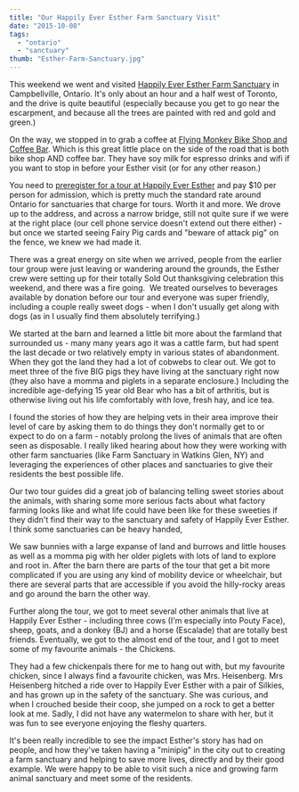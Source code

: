 ```yaml
---
title: "Our Happily Ever Esther Farm Sanctuary Visit"
date: "2015-10-08"
tags:
  - "ontario"
  - "sanctuary"
thumb: "Esther-Farm-Sanctuary.jpg"
---
```


This weekend we went and visited [Happily Ever Esther Farm Sanctuary](http://www.happilyeveresther.ca/) in Campbellville, Ontario. It's only about an hour and a half west of Toronto, and the drive is quite beautiful (especially because you get to go near the escarpment, and because all the trees are painted with red and gold and green.)

On the way, we stopped in to grab a coffee at [Flying Monkey Bike Shop and Coffee Bar](http://flyingmonkeybikeshop.com/coffee-bar/). Which is this great little place on the side of the road that is both bike shop AND coffee bar. They have soy milk for espresso drinks and wifi if you want to stop in before your Esther visit (or for any other reason.)

You need to [preregister for a tour at Happily Ever Esther](http://www.happilyeveresther.ca/#!tours/c2398) and pay $10 per person for admission, which is pretty much the standard rate around Ontario for sanctuaries that charge for tours. Worth it and more. We drove up to the address, and across a narrow bridge, still not quite sure if we were at the right place (our cell phone service doesn't extend out there either) - but once we started seeing Fairy Pig cards and "beware of attack pig" on the fence, we knew we had made it.

There was a great energy on site when we arrived, people from the earlier tour group were just leaving or wandering around the grounds, the Esther crew were setting up for their totally Sold Out thanksgiving celebration this weekend, and there was a fire going.  We treated ourselves to beverages available by donation before our tour and everyone was super friendly, including a couple really sweet dogs - when I don't usually get along with dogs (as in I usually find them absolutely terrifying.)

We started at the barn and learned a little bit more about the farmland that surrounded us - many many years ago it was a cattle farm, but had spent the last decade or two relatively empty in various states of abandonment. When they got the land they had a lot of cobwebs to clear out. We got to meet three of the five BIG pigs they have living at the sanctuary right now (they also have a momma and piglets in a separate enclosure.) Including the incredible age-defying 15 year old Bear who has a bit of arthritis, but is otherwise living out his life comfortably with love, fresh hay, and ice tea.

I found the stories of how they are helping vets in their area improve their level of care by asking them to do things they don't normally get to or expect to do on a farm - notably prolong the lives of animals that are often seen as disposable. I really liked hearing about how they were working with other farm sanctuaries (like Farm Sanctuary in Watkins Glen, NY) and leveraging the experiences of other places and sanctuaries to give their residents the best possible life.

Our two tour guides did a great job of balancing telling sweet stories about the animals, with sharing some more serious facts about what factory farming looks like and what life could have been like for these sweeties if they didn't find their way to the sanctuary and safety of Happily Ever Esther. I think some sanctuaries can be heavy handed,

We saw bunnies with a large expanse of land and burrows and little houses as well as a momma pig with her older piglets with lots of land to explore and root in. After the barn there are parts of the tour that get a bit more complicated if you are using any kind of mobility device or wheelchair, but there are several parts that are accessible if you avoid the hilly-rocky areas and go around the barn the other way.

Further along the tour, we got to meet several other animals that live at Happily Ever Esther - including three cows (I'm especially into Pouty Face), sheep, goats, and a donkey (BJ) and a horse (Escalade) that are totally best friends. Eventually, we got to the almost end of the tour, and I got to meet some of my favourite animals - the Chickens.

They had a few chickenpals there for me to hang out with, but my favourite chicken, since I always find a favourite chicken, was Mrs. Heisenberg. Mrs Heisenberg hitched a ride over to Happily Ever Esther with a pair of Silkies, and has grown up in the safety of the sanctuary. She was curious, and when I crouched beside their coop, she jumped on a rock to get a better look at me. Sadly, I did not have any watermelon to share with her, but it was fun to see everyone enjoying the fleshy quarters.

It's been really incredible to see the impact Esther's story has had on people, and how they've taken having a "minipig" in the city out to creating a farm sanctuary and helping to save more lives, directly and by their good example. We were happy to be able to visit such a nice and growing farm animal sanctuary and meet some of the residents.
